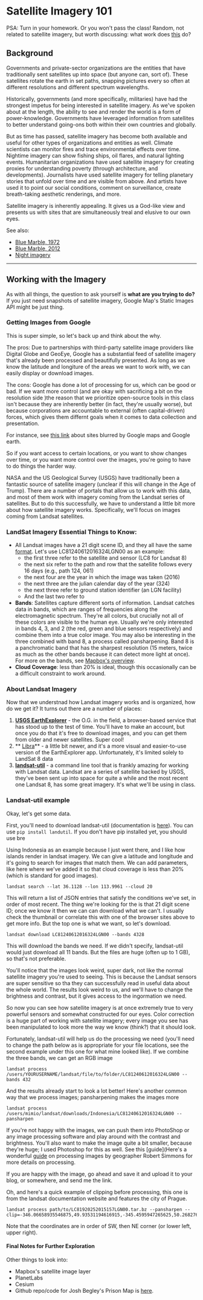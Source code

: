 # Satellite Imagery 101 

PSA: Turn in your homework. Or you won't pass the class!
Random, not related to satellite imagery, but worth discussing: what work does [this](https://www.splcenter.org/hate-map) do? 

## Background
Governments and private-sector organizations are the entities that have traditionally sent satellites up into space (but anyone can, sort of). These satellites rotate the earth in set paths, snapping pictures every so often at different resolutions and different spectrum wavelengths. 

Historically, governments (and more specifically, militaries) have had the strongest impetus for being interested in satellite imagery. As we've spoken about at the length, the ability to see and render the world is a form of power-knowledge. Governments have leveraged information from satellites to better understand going-ons both within their own countries and globally. 

But as time has passed, satellite imagery has become both available and useful for other types of organizations and entities as well. Climate scientists can monitor fires and trace environmental effects over time. Nightime imagery can show fishing ships, oil flares, and natural lighting events. Humanitarian organizations have used satellite imagery for creating proxies for understanding poverty (through architecture, and developments). Journalists have used satellite imagery for telling planetary stories that unfold over time and are visible from above. And artists have used it to point our social conditions, comment on surveillance, create breath-taking aesthetic renderings, and more.

Satellite imagery is inherently appealing. It gives us a God-like view and presents us with sites that are simultaneously treal and elusive to our own eyes. 

See also:
 
- [Blue Marble, 1972](https://www.nasa.gov/content/blue-marble-image-of-the-earth-from-apollo-17) 
- [Blue Marble, 2012](http://earthobservatory.nasa.gov/Features/BlueMarble/BlueMarble_2002.php) 
- [Night imagery](https://t.co/avEjUlEtza)

--- 

## Working with the Imagery

As with all things, the question to ask yourself is **what are you trying to do?** If you just need snapshots of satellite imagery, Google Map's Static Images API might be just thing. 

### Getting Images from Google

This is super simple, so let's back up and think about the why. 

The pros: Due to partnerships with third-party satellite image providers like Digital Globe and GeoEye, Google has a substantial feed of satellite imagery that's already been processed and beautifully presented. As long as we know the latitude and longiture of the areas we want to work with, we can easily display or download images. 

The cons: Google has done a lot of processing for us, which can be good or bad. If we want more control (and are okay with sacrificing a bit on the resolution side )the reason that we prioritize open-source tools in this class isn't because they are inherently better (in fact, they're usually worse), but because corporations are accountable to external (often capital-driven) forces, which gives them differnt goals when it comes to data collection and presentation. 

For instance, see [this link](http://list25.com/25-places-that-are-suspiciously-blurred-out-on-google-maps/) about sites blurred by Google maps and Google earth. 

So if you want access to certain locations, or you want to show changes over time, or you want more control over the images, you're going to have to do things the harder way.

NASA and the US Geological Survey (USGS) have traditionally been a fantastic source of satellite imagery (unclear if this will change in the Age of Trump). There are a number of portals that allow us to work with this data, and most of them work with imagery coming from the Landsat series of satellites. But to do this successfully, we have to understand a little bit more about how satellite imagery works. Specifically, we'll focus on images coming from Landsat satellites.
 

### LandSat Imagery Essential Things to Know:

- All Landsat images have a 21 digit scene ID, and they all have the same [format](https://landsat.usgs.gov/what-are-naming-conventions-landsat-scene-identifiers). Let's use LC81240612016324LGN00 as an example:
	- the first three refer to the satellite and sensor (LC8 for Landsat 8)
	-  the next six refer to the path and row that the satellite follows every 16 days (e.g., path 124, 061)
 	- the next four are the year in which the image was taken (2016)
 	- the next three are the julian calendar day of the year (324)
 	- the next three refer to ground station identifier (an LGN facility)
 	- And the last two refer to 
- **Bands**: Satellites capture different sorts of information. Landsat catches data in bands, which are ranges of frequencies along the electromagnetic spectrum. They're all colors, but crucially not all of these colors are visible to the human eye. Usually we're only interested in bands 4, 3, and 2 (the red, green and blue sensors respectively) and combine them into a true color image. You may also be interesting in the three combined with band 8, a process called pansharpening. Band 8 is a panchromatic band that has the sharpest resolution (15 meters, twice as much as the other bands because it can detect more light at once). For more on the bands, see [Mapbox's overview](https://www.mapbox.com/blog/putting-landsat-8-bands-to-work/). 
- **Cloud Coverage**: less than 20% is ideal, though this occasionally can be a difficult constraint to work around. 


### About Landsat Imagery
Now that we understnad how Landsat imagery works and is organized, how do we get it? It turns out there are a number of places:

1. **[USGS EarthExplorer](https://earthexplorer.usgs.gov)** - the O.G. in the field, a browser-based service that has stood up to the test of time. You'll have to make an account, but once you do that it's free to download images, and you can get them from older and newer satellites. Super cool!
2. ** [Libra](https://libra.developmentseed.org/)** - a little bit newer, and it's a more visual and easier-to-use version of the EarthExplorer app. Unfortunately, it's limited solely to LandSat 8 data
3. **[landsat-util](https://pythonhosted.org/landsat-util/)** - a command line tool that is frankly amazing for working with Landsat data. Landsat are a series of satellite backed by USGS, they've been sent up into space for quite a while and the most recent one Landsat 8, has some great imagery.  It's what we'll be using in class. 

### Landsat-util example 

Okay, let's get some data. 

First, you'll need to download landsat-util (documentation is [here](https://pythonhosted.org/landsat-util/)). You can use `pip install landutil`. If you don't have pip installed yet, you should use bre  

Using Indonesia as an example because I just went there, and I like how islands render in landsat imagery. We can give a latitude and longitude and it's going to search for images that match them. We can add parameters, like here where we've added it so that cloud coverage is less than 20% (which is standard for good images).

	landsat search --lat 36.1128 --lon 113.9961 --cloud 20

This will return a list of JSON entries that satisfy the conditions we've set, in order of most recent. The thing we're looking for the is that 21 digit scene ID; once we know it then we can can download what we can't. I usually check the thumbnail or correlate this with one of the browser sites above to get more info. But the top one is what we want, so let's download. 

	landsat download LC81240612016324LGN00 --bands 4328

This will download the bands we need. If we didn't specify, landsat-util would just download all 11 bands. But the files are huge (often up to 1 GB), so that's not preferable. 

You'll notice that the images look weird, super dark, not like the normal satellite imagery you're used to seeing. This is because the Landsat sensors are super sensitive so tha they can successfully read in useful data about the whole world. The results look weird to us, and we'll have to change the brightness and contrast, but it gives access to the ingormation we need. 

So now you can see how satellite imagery is at once extremely true to very powerful sensors and somewhat constructed for our eyes. Color correction is a huge part of working with satellite imagery; every image you see has been manipulated to look more the way we know (think?) that it should look. 

Fortunately, landsat-util will help us do the processing we need (you'll need to change the path below as is appropriate for your file locations, see the second example under this one for what mine looked like). If we combine the three bands, we can get an RGB image

	landsat process /users/YOURUSERNAME/landsat/file/to/folder/LC81240612016324LGN00 --bands 432
	
And the results already start to look a lot better! Here's another common way that we process images; pansharpening makes the images more 

	landsat process /users/mimio/landsat/downloads/Indonesia/LC81240612016324LGN00 --pansharpen
	
If you're not happy with the images, we can push them into PhotoShop or any image processing software and play around with the contrast and brightness. You'll also want to make the image quite a bit smaller, because they're huge; I used Photoshop for this as well.  See this [guide](Here's a wonderful [guide](https://www.planet.com/pulse/color-correction/) on processing images by geographer Robert Simmons for more details on processing. 

If you are happy with the image, go ahead and save it and upload it to your blog, or somewhere, and send me the link. 

Oh, and here's a quick example of clipping before processing, this one is from the landsat documentation website and features the city of Prague.  

	landsat process path/to/LC81920252015157LGN00.tar.bz --pansharpen --clip=-346.06658935546875,49.93531194616915,-345.4595947265625,50.2682767372753
	
Note that the coordinates are in order of SW, then  NE corner (or lower left, upper right).

#### Final Notes for Further Exploration
Other things to look into:  

- Mapbox's satellite image layer 
- PlanetLabs
- Cesium 
- Github repo/code for Josh Begley's Prison Map is [here](https://github.com/joshbegley/Satellite-Images/blob/master/Satellite_Images_Google/Satellite_Images_Google.pde). 




